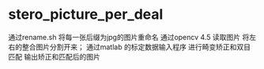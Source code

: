# stero_picture_per_deal
通过rename.sh 将每一张后缀为jpg的图片重命名
通过opencv 4.5 读取图片 将左右的整合图片分割开来；
通过matlab 的标定数据输入程序 
进行畸变矫正和双目匹配 输出矫正和匹配后的图片

